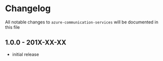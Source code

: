 # Changelog

All notable changes to `azure-communication-services` will be documented in this file

## 1.0.0 - 201X-XX-XX

- initial release
